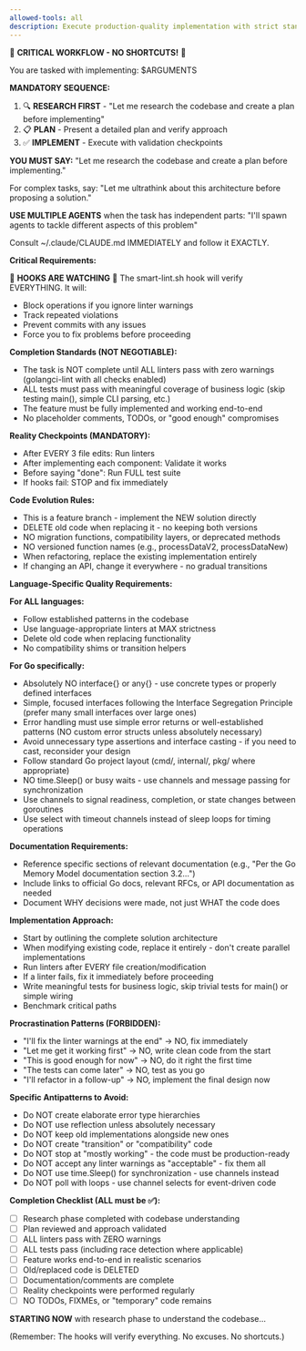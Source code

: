 ```yaml
---
allowed-tools: all
description: Execute production-quality implementation with strict standards
---
```


🚨 **CRITICAL WORKFLOW - NO SHORTCUTS!** 🚨

You are tasked with implementing: $ARGUMENTS

**MANDATORY SEQUENCE:**
1. 🔍 **RESEARCH FIRST** - "Let me research the codebase and create a plan before implementing"
2. 📋 **PLAN** - Present a detailed plan and verify approach
3. ✅ **IMPLEMENT** - Execute with validation checkpoints

**YOU MUST SAY:** "Let me research the codebase and create a plan before implementing."

For complex tasks, say: "Let me ultrathink about this architecture before proposing a solution."

**USE MULTIPLE AGENTS** when the task has independent parts:
"I'll spawn agents to tackle different aspects of this problem"

Consult ~/.claude/CLAUDE.md IMMEDIATELY and follow it EXACTLY.

**Critical Requirements:**

🛑 **HOOKS ARE WATCHING** 🛑
The smart-lint.sh hook will verify EVERYTHING. It will:
- Block operations if you ignore linter warnings
- Track repeated violations
- Prevent commits with any issues
- Force you to fix problems before proceeding

**Completion Standards (NOT NEGOTIABLE):**
- The task is NOT complete until ALL linters pass with zero warnings (golangci-lint with all checks enabled)
- ALL tests must pass with meaningful coverage of business logic (skip testing main(), simple CLI parsing, etc.)
- The feature must be fully implemented and working end-to-end
- No placeholder comments, TODOs, or "good enough" compromises

**Reality Checkpoints (MANDATORY):**
- After EVERY 3 file edits: Run linters
- After implementing each component: Validate it works
- Before saying "done": Run FULL test suite
- If hooks fail: STOP and fix immediately

**Code Evolution Rules:**
- This is a feature branch - implement the NEW solution directly
- DELETE old code when replacing it - no keeping both versions
- NO migration functions, compatibility layers, or deprecated methods
- NO versioned function names (e.g., processDataV2, processDataNew)
- When refactoring, replace the existing implementation entirely
- If changing an API, change it everywhere - no gradual transitions

**Language-Specific Quality Requirements:**

**For ALL languages:**
- Follow established patterns in the codebase
- Use language-appropriate linters at MAX strictness
- Delete old code when replacing functionality
- No compatibility shims or transition helpers

**For Go specifically:**
- Absolutely NO interface{} or any{} - use concrete types or properly defined interfaces
- Simple, focused interfaces following the Interface Segregation Principle (prefer many small interfaces over large ones)
- Error handling must use simple error returns or well-established patterns (NO custom error structs unless absolutely necessary)
- Avoid unnecessary type assertions and interface casting - if you need to cast, reconsider your design
- Follow standard Go project layout (cmd/, internal/, pkg/ where appropriate)
- NO time.Sleep() or busy waits - use channels and message passing for synchronization
- Use channels to signal readiness, completion, or state changes between goroutines
- Use select with timeout channels instead of sleep loops for timing operations

**Documentation Requirements:**
- Reference specific sections of relevant documentation (e.g., "Per the Go Memory Model documentation section 3.2...")
- Include links to official Go docs, relevant RFCs, or API documentation as needed
- Document WHY decisions were made, not just WHAT the code does

**Implementation Approach:**
- Start by outlining the complete solution architecture
- When modifying existing code, replace it entirely - don't create parallel implementations
- Run linters after EVERY file creation/modification
- If a linter fails, fix it immediately before proceeding
- Write meaningful tests for business logic, skip trivial tests for main() or simple wiring
- Benchmark critical paths

**Procrastination Patterns (FORBIDDEN):**
- "I'll fix the linter warnings at the end" → NO, fix immediately
- "Let me get it working first" → NO, write clean code from the start
- "This is good enough for now" → NO, do it right the first time
- "The tests can come later" → NO, test as you go
- "I'll refactor in a follow-up" → NO, implement the final design now

**Specific Antipatterns to Avoid:**
- Do NOT create elaborate error type hierarchies
- Do NOT use reflection unless absolutely necessary
- Do NOT keep old implementations alongside new ones
- Do NOT create "transition" or "compatibility" code
- Do NOT stop at "mostly working" - the code must be production-ready
- Do NOT accept any linter warnings as "acceptable" - fix them all
- Do NOT use time.Sleep() for synchronization - use channels instead
- Do NOT poll with loops - use channel selects for event-driven code

**Completion Checklist (ALL must be ✅):**
- [ ] Research phase completed with codebase understanding
- [ ] Plan reviewed and approach validated  
- [ ] ALL linters pass with ZERO warnings
- [ ] ALL tests pass (including race detection where applicable)
- [ ] Feature works end-to-end in realistic scenarios
- [ ] Old/replaced code is DELETED
- [ ] Documentation/comments are complete
- [ ] Reality checkpoints were performed regularly
- [ ] NO TODOs, FIXMEs, or "temporary" code remains

**STARTING NOW** with research phase to understand the codebase...

(Remember: The hooks will verify everything. No excuses. No shortcuts.)